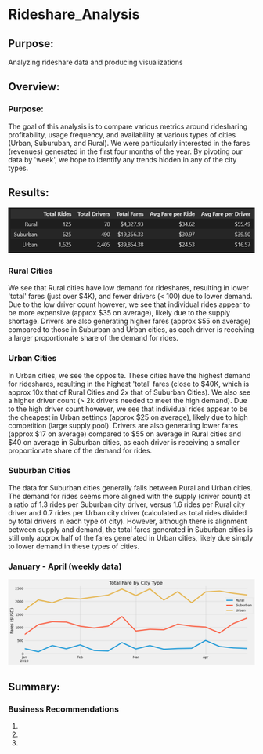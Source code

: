 # Rideshare_Analysis
## Purpose:
Analyzing rideshare data and producing visualizations
## Overview:
### Purpose:
The goal of this analysis is to compare various metrics around ridesharing profitability, usage frequency, and availability at various types of cities (Urban, Suburuban, and Rural). We were particularly interested in the fares (revenues) generated in the first four months of the year. By pivoting our data by 'week', we hope to identify any trends hidden in any of the city types.

## Results:
![summary_df](/Analysis/Rideshare_Summary_DF.png)
### Rural Cities
We see that Rural cities have low demand for rideshares, resulting in lower 'total' fares (just over $4K), and fewer drivers (< 100) due to lower demand. Due to the low driver count however, we see that individual rides appear to be more expensive (approx $35 on average), likely due to the supply shortage. Drivers are also generating higher fares (approx $55 on average) compared to those in Suburban and Urban cities, as each driver is receiving a larger proportionate share of the demand for rides.

### Urban Cities
In Urban cities, we see the opposite. These cities have the highest demand for rideshares, resulting in the highest 'total' fares (close to $40K, which is approx 10x that of Rural Cities and 2x that of Suburban Cities). We also see a higher driver count (> 2k drivers needed to meet the high demand). Due to the high driver count however, we see that individual rides appear to be the cheapest in Urban settings (approx $25 on average), likely due to high competition (large supply pool). Drivers are also generating lower fares (approx $17 on average) compared to $55 on average in Rural cities and $40 on average in Suburban cities, as each driver is receiving a smaller proportionate share of the demand for rides.

### Suburban Cities
The data for Suburban cities generally falls between Rural and Urban cities. The demand for rides seems more aligned with the supply (driver count) at a ratio of 1.3 rides per Suburban city driver, versus 1.6 rides per Rural city driver and 0.7 rides per Urban city driver (calculated as total rides divided by total drivers in each type of city). However, although there is alignment between supply and demand, the total fares generated in Suburban cities is still only approx half of the fares generated in Urban cities, likely due simply to lower demand in these types of cities. 

### January - April (weekly data)
![jan_apr_weeklydata](/Analysis/Rideshare_fare_summary.png)
## Summary:
### Business Recommendations
1. 

2. 

3. 


